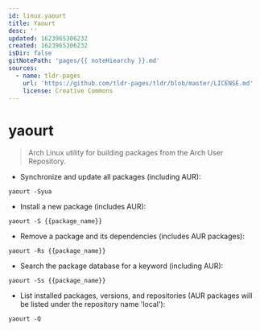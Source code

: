 ```yaml
---
id: linux.yaourt
title: Yaourt
desc: ''
updated: 1623965306232
created: 1623965306232
isDir: false
gitNotePath: 'pages/{{ noteHiearchy }}.md'
sources:
  - name: tldr-pages
    url: 'https://github.com/tldr-pages/tldr/blob/master/LICENSE.md'
    license: Creative Commons
---
```

# yaourt

> Arch Linux utility for building packages from the Arch User Repository.

- Synchronize and update all packages (including AUR):

`yaourt -Syua`

- Install a new package (includes AUR):

`yaourt -S {{package_name}}`

- Remove a package and its dependencies (includes AUR packages):

`yaourt -Rs {{package_name}}`

- Search the package database for a keyword (including AUR):

`yaourt -Ss {{package_name}}`

- List installed packages, versions, and repositories (AUR packages will be listed under the repository name 'local'):

`yaourt -Q`

